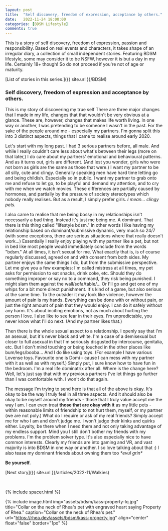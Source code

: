 ```yaml
---
layout: post
title:  "Self discovery, freedom of expression, acceptance by others."
date:   2022-11-24 18:00:00
categories: [BDSM Lifestyle]
comments: true
---
```

This is a story of self discovery, freedom of expression, passion and responsibility. Based on real events and characters, it takes shape of an irregular diary, a collection of small independent stories. Featuring BDSM lifestyle, some may consider it to be NSFW, however it is but a day in my life. Certainly 18+ though! So do not proceed if you're not of age or maturity.

[List of stories in this series.]({{ site.url }}/BDSM)

<!--more-->


### Self discovery, freedom of expression and acceptance by others.

This is my story of discovering my true self There are three major changes that I made in my life, changes that that wouldn't be very obvious at a glance. These are, however, changes that makes life worth living. In one way or another, I was pretending to be someone I wasn't in the past. For the sake of the people around me - especially my partners. I'm gonna split this into 3 distinct aspects, things that I came to realise around early 2020.

Let's start with my long past. I had 3 serious partners before, all male. And while I really couldn't care less about what's between their legs (more on that later,) I do care about my partners' emotional and behavioural patterns. And as it turns out, girls are different. (And lest you wonder, girls who were not born as girls are the same as those that were.) I want my partner to be all silly, cute and clingy. Generally speaking men have hard time letting go and being childish. Especially so in public. I want my partner to grab onto me and refuse to let go, to be playful and demand my attention, and to cry with me when we watch movies. These differences are partially caused by hormones, and partially by the pressure of society stereotypes which nobody really realises. But as a result, I simply prefer girls. _I mean... clingy pets._

I also came to realise that me being bossy in my relationships isn't necessarily a bad thing. Instead it's just me being me. A dominant. That there is this thing called "lifestyle bdsm." In other words I like having my relationship based on dominant/submissive dynamic, very much so 24/7 (with some exceptions, there are serious situations where that really doesn't work...) Essentially I really enjoy playing with my partner like a pet, but not in bed like most people would immediately conclude from the words "bdsm." At all times, it isn't sexual for me. What exactly that is, is of course regularly discussed, agreed on and with consent from both sides. My partner enjoys the same things I do, but from the submissive perspective. Let me give you a few examples: I'm called mistress at all times, my pet asks for permission to eat snacks, drink coke, etc. Should they do something improper or say no to a command, they risk being punished. I might slam them against the wall/sofa/table/... Or I'll go and get one of my whips for a bit more direct punishment. It's kind of a game, but also serious at the same time. To the outsider it may look like violence, however the amount of pain is my hands. Everything can be done with or without pain, or just the right amount of pain that they would enjoy. I can do it safely without any harm. It's about inciting emotions, not as much about hurting the person I love. I also like to see fear in their eyes. I'm unpredictable, you never know what I'll do next. (And my partner likes that.)

Then there is the whole sexual aspect to a relationship. I openly say that I'm an asexual, but it's never black and white. I'm a case of a demisexual but closer to full asexual in that I'm seriously disgusted by intercourse, genitalia, etc. But I don't mind touching or being touched in the other places like bum/legs/booba... And I do like using toys. (For example I have various Lovense toys. Favourite one is Domi - cause I can mess with my partner with it as well as with myself.) Simply put, I sure know how to have fun in the bedroom. I'm a real life dominatrix after all. Where is the change here? Well, let's just say that with my previous partners I've let things go further than I was comfortable with. I won't do that again.

The message I'm trying to send here is that all of the above is okay. It's okay to be the way I truly feel in all three aspects. And it should also be okay to be myself around my friends - those that I truly value accept me the way I am. I can even treat __those that are okay with it__ as my little pets - within reasonable limits of friendship to not hurt them, myself, or my partner (we are not poly.) What do I require or ask of my real friends? Simply accept me for who I am and don't judge me. I won't judge their kinks and quirks either. Loyalty, be there when I need them and not only taking advantage of my endless support. Mind you I still don't bother my friends with my problems. I'm the problem solver type. It's also especially nice to have common interests. Clearly my friends are into gaming and VR, and vast majority is into BDSM in one way or another. I so love talking about that :) I also tease my dominant friends about owning them too _\*evul grin*_

**Be yourself.**

[Next story]({{ site.url }}/articles/2022-11/Walkies)

&nbsp;

{% include spacer.html %}

{% include image.html
  img="assets/bdsm/kass-property-lq.jpg"
  title="Collar on the neck of Rhea's pet with engraved heart saying Property of Rhea."
  caption="Collar on the neck of Rhea's pet."
  url="https://rhea.dev/assets/bdsm/kass-property.jpg"
  align="center"
  float="false"
  border="1px"
%}

